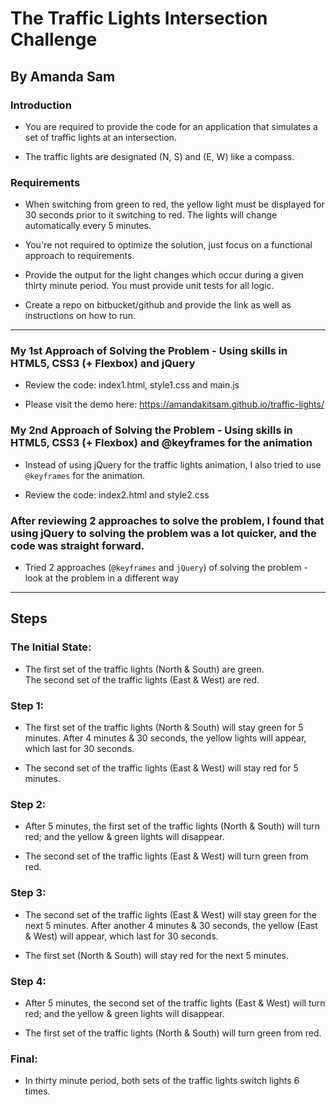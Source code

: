 # The Traffic Lights Intersection Challenge

## By Amanda Sam

### Introduction
- You are required to provide the code for an application that simulates a set of traffic lights at an intersection.

- The traffic lights are designated (N, S) and (E, W) like a compass.

### Requirements
- When switching from green to red, the yellow light must be displayed for 30 seconds prior to it switching to red. The lights will change automatically every 5 minutes.

- You're not required to optimize the solution, just focus on a functional approach to requirements.

- Provide the output for the light changes which occur during a given thirty minute period. You must provide unit tests for all logic.

- Create a repo on bitbucket/github and provide the link as well as instructions on how to run.

-----------------------------------------------------

### My 1st Approach of Solving the Problem - Using skills in HTML5, CSS3 (+ Flexbox) and jQuery

- Review the code: index1.html, style1.css and main.js

- Please visit the demo here: https://amandakitsam.github.io/traffic-lights/


### My 2nd Approach of Solving the Problem - Using skills in HTML5, CSS3 (+ Flexbox) and @keyframes for the animation

- Instead of using jQuery for the traffic lights animation, I also tried to use `@keyframes` for the animation.

- Review the code: index2.html and style2.css

### After reviewing 2 approaches to solve the problem, I found that using jQuery to solving the problem was a lot quicker, and the code was straight forward.
- Tried 2 approaches (`@keyframes` and `jQuery`) of solving the problem - look at the problem in a different way

-----------------------------------------------------
## Steps

### The Initial State:
- The first set of the traffic lights (North & South) are green. <br/>
  The second set of the traffic lights (East & West) are red.

### Step 1:
- The first set of the traffic lights (North & South) will stay green for 5 minutes. After 4 minutes & 30 seconds, the yellow lights will appear, which last for 30 seconds.

- The second set of the traffic lights (East & West) will stay red for 5 minutes.

### Step 2:
- After 5 minutes, the first set of the traffic lights (North & South) will turn red; and the yellow & green lights will disappear.

- The second set of the traffic lights (East & West) will turn green from red.

### Step 3:
- The second set of the traffic lights (East & West) will stay green for the next 5 minutes. After another 4 minutes & 30 seconds, the yellow (East & West) will appear, which last for 30 seconds.

- The first set (North & South) will stay red for the next 5 minutes.

### Step 4:
- After 5 minutes, the second set of the traffic lights (East & West) will turn red; and the yellow & green lights will disappear.

- The first set of the traffic lights (North & South) will turn green from red.

### Final:
- In thirty minute period, both sets of the traffic lights switch lights 6 times.
